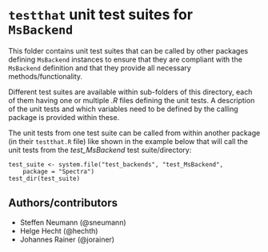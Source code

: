 # `testthat` unit test suites for `MsBackend`

This folder contains unit test suites that can be called by other packages
defining `MsBackend` instances to ensure that they are compliant with the
`MsBackend` definition and that they provide all necessary
methods/functionality.

Different test suites are available within sub-folders of this directory, each
of them having one or multiple *.R* files defining the unit tests. A description
of the unit tests and which variables need to be defined by the calling package
is provided within these.

The unit tests from one test suite can be called from within another package (in
their `testthat.R` file) like shown in the example below that will call the unit
tests from the *test_MsBackend* test suite/directory:

```
test_suite <- system.file("test_backends", "test_MsBackend",
    package = "Spectra")
test_dir(test_suite)
```

## Authors/contributors

- Steffen Neumann (@sneumann)
- Helge Hecht (@hechth)
- Johannes Rainer (@jorainer)

